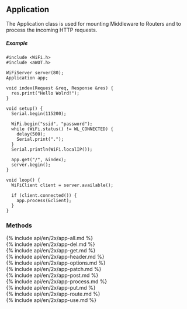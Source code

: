 <h2 id="app">Application</h2>
The Application class is used for mounting Middleware to Routers and to process the incoming HTTP requests.

##### Example

```arduino
#include <WiFi.h>
#include <aWOT.h>

WiFiServer server(80);
Application app;

void index(Request &req, Response &res) {
  res.print("Hello Wolrd!");
}

void setup() {
  Serial.begin(115200);

  WiFi.begin("ssid", "password");
  while (WiFi.status() != WL_CONNECTED) {
    delay(500);
    Serial.print(".");
  }
  Serial.println(WiFi.localIP());

  app.get("/", &index);
  server.begin();
}

void loop() {
  WiFiClient client = server.available();

  if (client.connected()) {
    app.process(&client);
  }
}
```

<h3 id='app-methods'>Methods</h3>

<section markdown="1">
  {% include api/en/2x/app-all.md %}
</section>

<section markdown="1">
  {% include api/en/2x/app-del.md %}
</section>

<section markdown="1">
  {% include api/en/2x/app-get.md %}
</section>

<section markdown="1">
  {% include api/en/2x/app-header.md %}
</section>

<section markdown="1">
  {% include api/en/2x/app-options.md %}
</section>

<section markdown="1">
  {% include api/en/2x/app-patch.md %}
</section>

<section markdown="1">
  {% include api/en/2x/app-post.md %}
</section>

<section markdown="1">
  {% include api/en/2x/app-process.md %}
</section>

<section markdown="1">
  {% include api/en/2x/app-put.md %}
</section>

<section markdown="1">
  {% include api/en/2x/app-route.md %}
</section>

<section markdown="1">
  {% include api/en/2x/app-use.md %}
</section>

